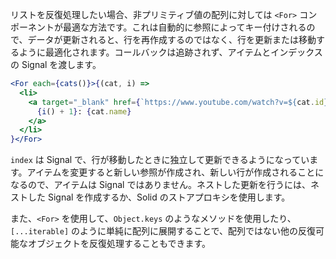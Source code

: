 リストを反復処理したい場合、非プリミティブ値の配列に対しては `<For>` コンポーネントが最適な方法です。これは自動的に参照によってキー付けされるので、データが更新されると、行を再作成するのではなく、行を更新または移動するように最適化されます。コールバックは追跡されず、アイテムとインデックスの Signal を渡します。

```jsx
<For each={cats()}>{(cat, i) =>
  <li>
    <a target="_blank" href={`https://www.youtube.com/watch?v=${cat.id}`}>
      {i() + 1}: {cat.name}
    </a>
  </li>
}</For>
```
`index` は Signal で、行が移動したときに独立して更新できるようになっています。アイテムを変更すると新しい参照が作成され、新しい行が作成されることになるので、アイテムは Signal ではありません。ネストした更新を行うには、ネストした Signal を作成するか、Solid のストアプロキシを使用します。

また、`<For>` を使用して、`Object.keys` のようなメソッドを使用したり、`[...iterable]` のように単純に配列に展開することで、配列ではない他の反復可能なオブジェクトを反復処理することもできます。
